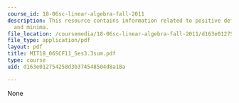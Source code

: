 ```yaml
---
course_id: 18-06sc-linear-algebra-fall-2011
description: This resource contains information related to positive definite matrices
  and minima.
file_location: /coursemedia/18-06sc-linear-algebra-fall-2011/d163e012754258d3b374548504d8a18a_MIT18_06SCF11_Ses3.3sum.pdf
file_type: application/pdf
layout: pdf
title: MIT18_06SCF11_Ses3.3sum.pdf
type: course
uid: d163e012754258d3b374548504d8a18a

---
```

None